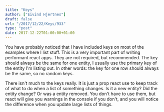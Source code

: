 ```yaml
---
title: "Keys"
author: ["Eivind Hjertnes"]
draft: false
url: "/2017/12/22/Keys/933"
type: "post"
date: 2017-12-22T01:00:00+01:00
---
```


You have probably noticed that I have included keys on most of the
examples where I list stuff. This is a very important part of writing
performant react apps. They are not required, but recommended. The key
should always be the same for one entity, I usually use the primary key
of the entity I'm listing out. In other words: the key for one row
should always be the same, so no random keys.

There isn't much to the keys really. It is just a prop react use to keep
track of what to do when a list of something changes. Is it a new
entity? Did the entity change? Or was a entity removed. You don't have
to use them, but react will give you warnings in the console if you
don't, and you will notice the difference when you update large lists of
things.

